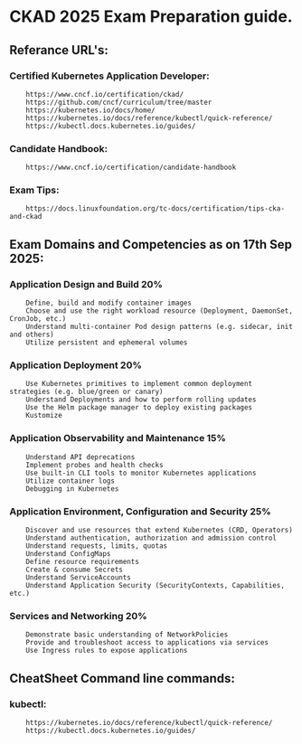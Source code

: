 # CKAD 2025 Exam Preparation guide.


## Referance URL's:

### Certified Kubernetes Application Developer: 
        https://www.cncf.io/certification/ckad/
        https://github.com/cncf/curriculum/tree/master
        https://kubernetes.io/docs/home/
        https://kubernetes.io/docs/reference/kubectl/quick-reference/
        https://kubectl.docs.kubernetes.io/guides/


### Candidate Handbook: 
        https://www.cncf.io/certification/candidate-handbook

### Exam Tips: 
        https://docs.linuxfoundation.org/tc-docs/certification/tips-cka-and-ckad



## Exam Domains and Competencies as on 17th Sep 2025:

### Application Design and Build    20%
        Define, build and modify container images
        Choose and use the right workload resource (Deployment, DaemonSet, CronJob, etc.)
        Understand multi-container Pod design patterns (e.g. sidecar, init and others)
        Utilize persistent and ephemeral volumes

### Application Deployment          20%
        Use Kubernetes primitives to implement common deployment strategies (e.g. blue/green or canary)
        Understand Deployments and how to perform rolling updates
        Use the Helm package manager to deploy existing packages
        Kustomize

### Application Observability and Maintenance       15%
        Understand API deprecations
        Implement probes and health checks
        Use built-in CLI tools to monitor Kubernetes applications
        Utilize container logs
        Debugging in Kubernetes

### Application Environment, Configuration and Security             25%
        Discover and use resources that extend Kubernetes (CRD, Operators)
        Understand authentication, authorization and admission control
        Understand requests, limits, quotas
        Understand ConfigMaps
        Define resource requirements
        Create & consume Secrets
        Understand ServiceAccounts
        Understand Application Security (SecurityContexts, Capabilities, etc.)

### Services and Networking         20%
        Demonstrate basic understanding of NetworkPolicies
        Provide and troubleshoot access to applications via services
        Use Ingress rules to expose applications





## CheatSheet Command line commands:
### kubectl:
        https://kubernetes.io/docs/reference/kubectl/quick-reference/
        https://kubectl.docs.kubernetes.io/guides/


